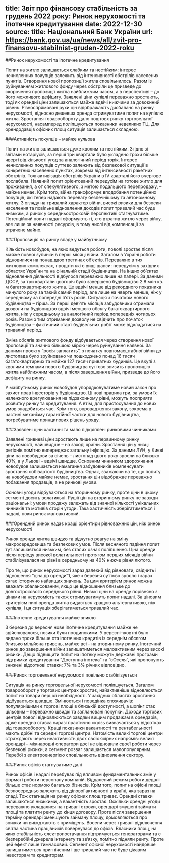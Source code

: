 title: Звіт про фінансову стабільність за грудень 2022 року: Ринок нерухомості та іпотечне кредитування
date: 2022-12-30
source:
  title: Національний Банк України
  url: https://bank.gov.ua/ua/news/all/zvit-pro-finansovu-stabilnist-gruden-2022-roku
---

##Ринок нерухомості та іпотечне кредитування

Попит на житло залишається слабким та нестійким: інтерес нечисленних покупців залежить від інтенсивності обстрілів населених пунктів. Створення нової пропозиції житла сповільнилось. Разом із руйнуванням житлового фонду через обстріли це призведе до скорочення пропозиції житла найближчим часом, а в перспективі – до його можливого дефіциту. Заявлені ціни купівлі переважно зростають, тоді як орендні ціни залишаються майже вдвічі нижчими за
довоєнний рівень. Різноспрямовані рухи цін відображають дисбаланс на ринку нерухомості, відносно дешевша оренда стримуватиме попит на купівлю житла. Зростання товарообороту дало поштовх ринку торговельної нерухомості, насамперед поліпшуються показники невеликих ТЦ. Для орендодавців офісних площ ситуація залишається складною.

###Активність покупців – майже нульова

Попит на житло залишається дуже кволим та нестійким. Згідно зі звітами нотаріусів, за перші три квартали було укладено трохи більше чверті від кількості угод за аналогічний період торік. Інтерес нечисленних покупців суттєво залежить від безпекової ситуації в конкретних населених пунктах, зокрема від інтенсивності ракетних обстрілів. Тож активізація обстрілів України в IV кварталі його вчергове послабила. Наявний попит орієнтований передусім на готове житло для проживання, а от спекулятивного, з метою подальшого перепродажу, – майже немає. Крім того, війна трансформує вподобання потенційних покупців, які тепер надають перевагу безпечнішому та автономному житлу. З огляду на тривалий характер війни, високі ризики для безпеки населення та повільне відновлення доходів попит тривалий час буде низьким, а ринок у середньостроковій перспективі стагнуватиме. Потенційний попит надалі сформують ті, хто втратив житло через війну, але лише за наявності ресурсів, в тому числі від компенсації за втрачене майно.

###Пропозиція на ринку впаде у майбутньому

Кількість новобудов, на яких ведуться роботи, поволі зростає після майже повної зупинки в перші місяці війни. Загалом в Україні роботи відновилися на понад двох третинах об’єктів. Переважно в тих житлових комплексах, продати які є вищі шанси: передусім у західних областях України та на фінальній стадії будівництва. На інших об’єктах відновлення діяльності відбулося переважно лише на папері. За даними ДССУ, за три квартали цьогоріч було завершено будівництво 2.8 млн кв. м багатоквартирного житла. Це вдвічі менше від рекордного показника минулого року за такий самий період, але лише на чверть менше, ніж у середньому за попередні п’ять років. Ситуація з початком нового будівництва – гірша. За перші дев’ять місяців забудовники отримали дозволи на будівництво вдвічі меншого обсягу багатоквартирного житла, ніж у середньому за аналогічний період попередніх чотирьох років. Разом з тим отримання дозволу не свідчить про початок будівництва – фактичний старт будівельних робіт може відкладатися на тривалий період.

Зміна обсягів житлового фонду відбувається через створення нової пропозиції та значно більшою мірою через руйнування наявної. За даними проєкту “росія заплатить”, з початку повномасштабної війни до листопада було зруйновано чи пошкоджено понад 16 тисяч багатоквартирних та майже 127 тисяч приватних будинків. Це вкупі з кволими темпами нового будівництва суттєво знизить пропозицію житла найближчим часом, а після завершення війни, призведе до його дефіциту на ринку.

У майбутньому ринок новобудов упорядковуватиме новий закон про захист прав інвесторів у будівництво. Ці нові правила гри, за умови їх належного врегулювання на підзаконному рівні, можуть посприяти розвитку ринку та кредитування. А втім, для пристосування до нових умов знадобиться час. Крім того, впровадження закону, зокрема в частині механізму гарантійної частки для нового будівництва, потребуватиме принципових рішень уряду.

###Заявлені ціни хаотичні та мало підкріплені ринковими чинниками

Заявлені гривневі ціни зростають лише на первинному ринку нерухомості, найшвидше – на заході країни. Зростання цін у низці регіонів помітно випереджає загальну інфляцію. За даними ЛУН, у Києві ціни на новобудови за січень – листопад цього року зросли на близько 40%, а у Львові – вдвічі швидше. Основним чинником здорожчання новобудов залишається намагання забудовників компенсувати зростання собівартості будівництва. Однак, зважаючи на те, що попиту на новобудови майже немає, зростання цін відображає переважно побажання продавців, а не ринкові умови.

Основні угоди відбуваються на вторинному ринку, проте ціни в цьому сегменті досить волатильні. Рушії цін на вторинному ринку не завжди раціональні: умови продажу залежать від значної кількості унікальних чинників та мотивів сторін угоди. Така хаотичність зберігатиметься і надалі, поки ринок малоактивний.

###Орендний ринок надає кращі орієнтири рівноважних цін, ніж ринок нерухомості

Ринок оренди житла швидко та відчутно реагує на зміну макросередовища та безпекових умов. Після весняного падіння попит тут залишається низьким, без сталих ознак поліпшення. Ціна оренди після періоду високої волатильності протягом перших місяців війни стабілізувалася на рівні в середньому на 40% нижче рівня лютого.

Про те, що ринок нерухомості зараз далекий від рівноваги, свідчить і відношення “ціна до оренди”1, яке з березня суттєво зросло і зараз сягає історично найвищих значень. За цим критерієм ринок можна вважати збалансованим, якщо це відношення близьке до довгострокового середнього рівня. Низькі ціни на оренду порівняно з цінами на нерухомість також стримуватимуть попит надалі. За ціновим критерієм нині оренда житла видається кращою альтернативою, ніж купівля, і ця ситуація зберігатиметься тривалий час.

###Іпотечне кредитування майже зникло

З березня до вересня нове іпотечне кредитування майже не здійснювалося, позики були поодинокими. У вересні–жовтні було видано трохи більше ста іпотечних кредитів із середнім обсягом близько мільйона гривень, майже всі – на вторинному ринку. Іпотечний ринок до завершення війни залишатиметься малоактивним через високі ризики. Дещо підвищити попит на іпотеку можуть державні програми підтримки кредитування “Доступна іпотека” та “єОселя”, які пропонують знижені відсоткові ставки: 7% та 3% річних відповідно.

###Ринок торговельної нерухомості повільно стабілізується

Ситуація на ринку торговельної нерухомості поліпшується. Загалом товарооборот у торгових центрах зростає, найактивніше відновлюється попит на товари першої необхідності. У західних областях зростання відбувається швидше. Змінюється і поведінка споживачів: популярнішими є торгові площі в близькій доступності, а шопінг стає цільовим – переважно швидкі та заплановані покупки. Доходи торгових центрів поволі відновлюються завдяки вищим продажам в орендарів, адже орендна ставка наразі практично скрізь визначається у відсотках від товарообороту. Кращі показники вакантності та рентабельності мають дрібні та середні торгові центри. Натомість великі торгові центри страждають через неактивність двох своїх якірних напрямів: великі орендарі – міжнародні оператори досі не відновили своєї роботи через безпекові ризики, а сегмент розваг залишається малопопулярним. Перебої з електроенергією сповільнюють відновлення сектору.

###Ринок офісів стагнуватиме далі

Ринок офісів і надалі перебуває під впливом фундаментальних змін у форматі роботи персоналу компаній. Віддалений режим роботи дедалі більше стає нормою багатьох бізнесів. Крім того, попит на офісні площі безпосередньо залежить від ділової активності в країні, яка зараз на спаді. Тож стагнація на ринку офісних площ триває. Орендні ставки залишаються низькими, а вакантність зростає. Оскільки орендні угоди переважно укладалися на тривалі строки, орендарі змушені займати площі та платити ренту до кінця договору. Проте після завершення терміну орендарі зменшують займану площу, домовляються про знижки чи виїжджають з приміщень. Восени через тривалі відключення світла частина працівників повернулася до офісів. Власники площ, на яких стабільність електропостачання підтримується генераторами та є безперебійні джерела інтернету та зв’язку, помітно підняли ренту. Проте цей ефект лише тимчасовий. Сегмент офісної нерухомості найдовше залишатиметься пригніченим і ще тривалий час не буде цікавим інвесторам та кредиторам.

